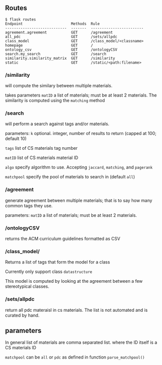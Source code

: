 ##

## Routes

```
$ flask routes
Endpoint                      Methods  Rule
----------------------------  -------  ------------------------
agreement.agreement           GET      /agreement
all_pdc                       GET      /sets/allpdc
class_model                   GET      /class_model/<classname>
homepage                      GET      /
ontology_csv                  GET      /ontologyCSV
search.my_search              GET      /search
similarity.similarity_matrix  GET      /similarity
static                        GET      /static/<path:filename>
```

### /similarity
will compute the similary between multiple materials.

takes parameters ```matID``` a list of materials; must be at least 2 materials.
The similarity is computed using the ```matching``` method

### /search
will perform a search against tags and/or materials.

parameters:
```k``` optional. integer, number of results to return (capped at 100; default 10)

```tags``` list of CS materials tag number

```matID``` list of CS materials material ID

```algo``` specify algorithm to use. Accepting ```jaccard```, ```matching```, and ```pagerank```

```matchpool``` specify the pool of materials to search in (default ```all```)

### /agreement

generate agreement between multiple materials; that is to say how many common tags they use.

parameters:
```matID```  a list of materials; must be at least 2 materials.


### /ontologyCSV

returns the ACM curriculum guidelines formatted as CSV

### /class_model/<classname>

Returns a list of tags that form the model for a class

Currently only support class ```datastructure```

This model is computed by looking at the agreement between a few stereotypical classes.

### /sets/allpdc

return all pdc materaisl in cs materials. The list is not automated and is curated by hand.


## parameters

In general list of materials are comma separated list. where the ID itself is a CS materials ID

```matchpool``` can be ```all``` or ```pdc``` as defined in function ```parse_matchpool()```

